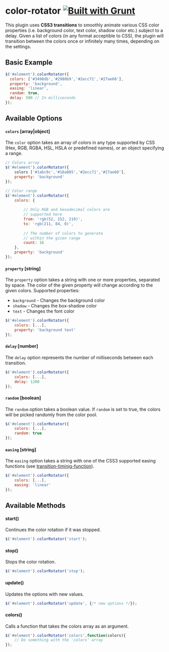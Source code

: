 # color-rotator [![Built with Grunt](https://cdn.gruntjs.com/builtwith.png)](http://gruntjs.com/)

This plugin uses <strong>CSS3 transitions</strong> to smoothly animate various CSS color properties (i.e. background color, text color, shadow color etc.) subject to a delay.
Given a list of colors (in any format acceptible to CSS), the plugin will transition between the colors once or infinitely many times, depending on the settings.
## Basic Example

```javascript
$('#element').colorRotator({
  colors: ['#3498db','#2980b9','#2ecc71','#27ae60'],
  property: 'background',
  easing: 'linear',
  random: true,
  delay: 500 // In milliseconds
});
```

## Available Options

#### `colors` [array|object]
The <code>color</code> option takes an array of colors in any type supported by CSS (Hex, RGB, RGBA, HSL, HSLA or predefined names), or an object specifying a range.

```javascript
// Colors array
$('#element').colorRotator({
    colors ['#1abc9c','#16a085','#2ecc71','#27ae60'],
    property: 'background'
});

// Color range
$('#element').colorRotator({
    colors: {
        
        // Only RGB and hexadecimal colors are 
        // supported here
        from: 'rgb(52, 152, 219)',
        to: 'rgb(211, 84, 0)',
        
        // The number of colors to generate 
        // within the given range
        count: 16 
    },
    property: 'background'
});
```
#### `property` [string]
The <code>property</code> option takes a string with one or more properties, separated by space. The color of the given property will change according to the given colors. Supported properties:
* `background` - Changes the background color
* `shadow` - Changes the box-shadow color
* `text` - Changes the font color
```javascript
$('#element').colorRotator({
    colors: [...],
    property: 'background text'
});
```
#### `delay` [number]
The <code>delay</code> option represents the number of milliseconds between each transition.
```javascript
$('#element').colorRotator({
    colors: [...],
    delay: 1200
});
```
#### `random` [boolean]
The <code>random</code> option takes a boolean value. If <code>random</code> is set to true, the colors will be picked randomly from the color pool.
```javascript
$('#element').colorRotator({
    colors: [...],
    random: true
});
```
#### `easing` [string]
The <code>easing</code> option takes a string with one of the CSS3 supported easing functions (see <a href="http://www.w3schools.com/cssref/css3_pr_transition-timing-function.asp">transition-timinig-function</a>).
```javascript
$('#element').colorRotator({
    colors: [...],
    easing: 'linear'
});
```
## Available Methods
#### start()
Continues the color rotation if it was stopped.
```javascript
$('#element').colorRotator('start');
```
#### stop()
Stops the color rotation.
```javascript
$('#element').colorRotator('stop');
```
#### update()
Updates the options with new values.
```javascript
$('#element').colorRotator('update', {/* new options */});
```
#### colors()
Calls a function that takes the colors array as an argument.
```javascript
$('#element').colorRotator('colors',function(colors){
    // Do something with the 'colors' array
});
```

